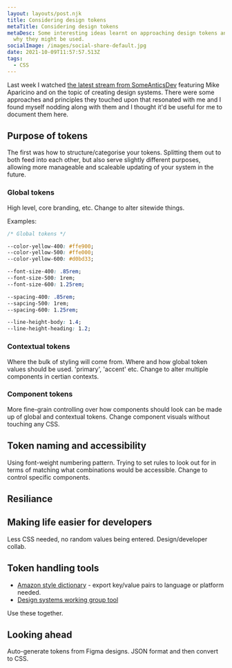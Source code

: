 ```yaml
---
layout: layouts/post.njk
title: Considering design tokens
metaTitle: Considering design tokens
metaDesc: Some interesting ideas learnt on approaching design tokens and how and
  why they might be used.
socialImage: /images/social-share-default.jpg
date: 2021-10-09T11:57:57.513Z
tags:
  - CSS
---
```

Last week I watched [the latest stream from SomeAnticsDev](https://www.twitch.tv/videos/1168203379) featuring Mike Aparicino and on the topic of creating design systems. There were some approaches and principles they touched upon that resonated with me and I found myself nodding along with them and I thought it'd be useful for me to document them here.

## Purpose of tokens
The first was how to structure/categorise your tokens. Splitting them out to both feed into each other, but also serve slightly different purposes, allowing more manageable and scaleable updating of your system in the future.

### Global tokens
High level, core branding, etc. Change to alter sitewide things.

Examples:

```css
/* Global tokens */

--color-yellow-400: #ffe900;
--color-yellow-500: #ffe000;
--color-yellow-600: #d0bd33;

--font-size-400: .85rem;
--font-size-500: 1rem;
--font-size-600: 1.25rem;

--spacing-400: .85rem;
--sapcing-500: 1rem;
--spacing-600: 1.25rem;

--line-height-body: 1.4;
--line-height-heading: 1.2;
```

### Contextual tokens
Where the bulk of styling will come from. Where and how global token values should be used. 'primary', 'accent' etc. Change to alter multiple components in certian contexts.

### Component tokens
More fine-grain controlling over how components should look can be made up of global and contextual tokens. Change component visuals without touching any CSS.

## Token naming and accessibility
Using font-weight numbering pattern. Trying to set rules to look out for in terms of matching what combinations would be accessible. Change to control specific components.

## Resiliance

## Making life easier for developers
Less CSS needed, no random values being entered. Design/developer collab.

## Token handling tools
* [Amazon style dictionary](https://amzn.github.io/style-dictionary/#/) - export key/value pairs to language or platform needed. 
* [Design systems working group tool](https://github.com/design-tokens/community-group)

Use these together.

## Looking ahead
Auto-generate tokens from Figma designs. JSON format and then convert to CSS.

